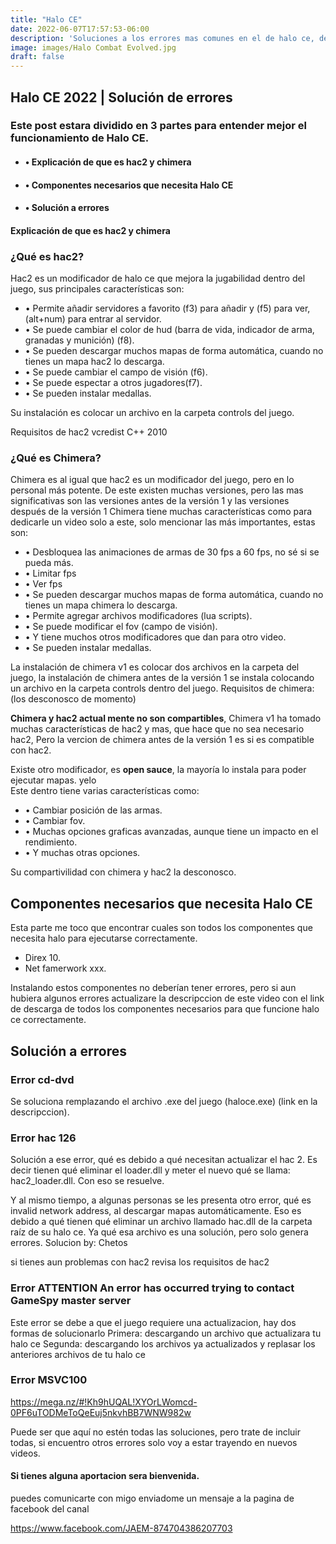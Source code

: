 ```yaml
---
title: "Halo CE"
date: 2022-06-07T17:57:53-06:00
description: 'Soluciones a los errores mas comunes en el de halo ce, desde la instalacion hasta errores más concretos.'
image: images/Halo Combat Evolved.jpg
draft: false
---
```


## Halo CE 2022 | Solución de errores

### Este post estara dividido en 3 partes para entender mejor el funcionamiento de Halo CE.

- #### • Explicación de que es hac2 y chimera
- #### • Componentes necesarios que necesita Halo CE
- #### • Solución a errores

#### Explicación de que es hac2 y chimera

### ¿Qué es hac2?

Hac2 es un modificador de halo ce que mejora la jugabilidad dentro del juego, sus principales características son: 

- •	Permite añadir servidores a favorito (f3) para añadir y (f5) para ver, (alt+num) para entrar al servidor.
- •	Se puede cambiar el color de hud (barra de vida, indicador de arma, granadas y munición) (f8).
- •	Se pueden descargar muchos mapas de forma automática, cuando no tienes un mapa hac2 lo descarga.
- •	Se puede cambiar el campo de visión (f6).
- •	Se puede espectar a otros jugadores(f7).
- •	Se pueden instalar medallas.

Su instalación es colocar un archivo en la carpeta controls del juego.

Requisitos de hac2
vcredist C++ 2010

### ¿Qué es Chimera?

Chimera es al igual que hac2 es un modificador del juego, pero en lo personal más potente.
De este existen muchas versiones, pero las mas significativas son las versiones antes de la versión 1 y las versiones después de la versión 1
Chimera tiene muchas características como para dedicarle un video solo a este, solo mencionar las más importantes, estas son:

- •	Desbloquea las animaciones de armas de 30 fps a 60 fps, no sé si se pueda más.
- •	Limitar fps
- •	Ver fps
- •	Se pueden descargar muchos mapas de forma automática, cuando no tienes un mapa chimera lo descarga.
- •	Permite agregar archivos modificadores (lua scripts).
- •	Se puede modificar el fov (campo de visión).
- •	Y tiene muchos otros modificadores que dan para otro video.
- •	Se pueden instalar medallas.

La instalación de chimera v1 es colocar dos archivos en la carpeta del juego, la instalación de chimera antes de la versión 1 se instala colocando un archivo en la carpeta controls dentro del juego.
Requisitos de chimera:
(los desconosco de momento)

**Chimera y hac2 actual mente no son compartibles**, Chimera v1 ha tomado muchas características de hac2 y mas, que hace que no sea necesario hac2, Pero la vercion de chimera antes de la versión 1 es si es compatible con hac2.

Existe otro modificador, es **open sauce**, la mayoría lo instala para poder ejecutar mapas. yelo  
Este dentro tiene varias características como:

- •	Cambiar posición de las armas.
- •	Cambiar fov.
- •	Muchas opciones graficas avanzadas, aunque tiene un impacto en el rendimiento.
- •	Y muchas otras opciones.

Su compartivilidad con chimera y hac2 la desconosco.

## Componentes necesarios que necesita Halo CE

Esta parte me toco que encontrar cuales son todos los componentes que necesita halo para ejecutarse correctamente.

- Direx 10.
- Net famerwork xxx.

Instalando estos componentes no deberían tener errores, pero si aun hubiera algunos errores actualizare la descripccion de este video con el link de descarga de todos los componentes necesarios para que funcione halo ce correctamente.

## Solución a errores

### Error cd-dvd
Se soluciona remplazando el archivo .exe del juego (haloce.exe) (link en la descripccion).

### Error hac 126

Solución a ese error, qué es debido a qué necesitan actualizar el hac 2. Es decir tienen qué eliminar el loader.dll y meter el nuevo qué se llama: hac2_loader.dll. Con eso se resuelve.

Y al mismo tiempo, a algunas personas se les presenta otro error, qué es invalid network address, al descargar mapas automáticamente. Eso es debido a qué tienen qué eliminar un archivo llamado hac.dll de la carpeta raíz de su halo ce. Ya qué esa archivo es una solución, pero solo genera errores.
 Solucion by: Chetos

si tienes aun problemas con hac2 revisa los requisitos de hac2

### Error ATTENTION An error has occurred trying to contact GameSpy master server

Este error se debe a que el juego requiere una actualizacion, hay dos formas de solucionarlo
Primera: descargando un archivo que actualizara tu halo ce
Segunda: descargando los archivos ya actualizados y replasar los anteriores archivos de tu halo ce
### Error MSVC100
https://mega.nz/#!Kh9hUQAL!XYOrLWomcd-0PF6uTODMeToQeEuj5nkvhBB7WNW982w


Puede ser que aquí no estén todas las soluciones, pero trate de incluir todas, si encuentro otros errores solo voy a estar trayendo en nuevos videos.
#### Si tienes alguna aportacion sera bienvenida.
puedes comunicarte con migo enviadome un mensaje a la pagina de facebook del canal

https://www.facebook.com/JAEM-874704386207703